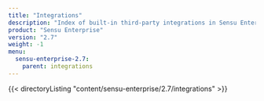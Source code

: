 ```yaml
---
title: "Integrations"
description: "Index of built-in third-party integrations in Sensu Enterprise."
product: "Sensu Enterprise"
version: "2.7"
weight: -1
menu:
  sensu-enterprise-2.7:
    parent: integrations
---
```


{{< directoryListing "content/sensu-enterprise/2.7/integrations" >}}

